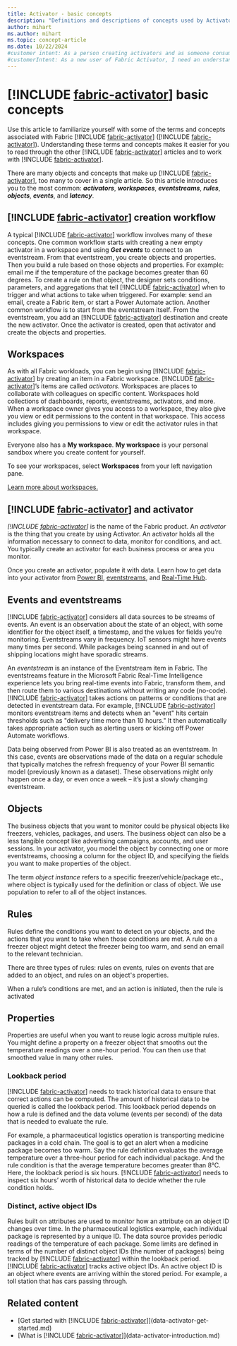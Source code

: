 ```yaml
---
title: Activator - basic concepts
description: "Definitions and descriptions of concepts used by Activator. These include: eventstreams, rules, events, objects, activators, and more."
author: mihart
ms.author: mihart
ms.topic: concept-article
ms.date: 10/22/2024
#customer intent: As a person creating activators and as someone consuming activators I want to understand how activators are created and how they work. 
#customerIntent: As a new user of Fabric Activator, I need an understanding of the basic concepts of Activator. By understanding the pieces that make up Activator, I can more easily create and use Activator on my own.
---
```


# [!INCLUDE [fabric-activator](../includes/fabric-activator.md)] basic concepts

Use this article to familiarize yourself with some of the terms and concepts associated with Fabric [!INCLUDE [fabric-activator](../includes/fabric-activator.md)] ([!INCLUDE [fabric-activator](../includes/fabric-activator.md)]). Understanding these terms and concepts makes it easier for you to read through the other [!INCLUDE [fabric-activator](../includes/fabric-activator.md)] articles and to work with [!INCLUDE [fabric-activator](../includes/fabric-activator.md)].

There are many objects and concepts that make up [!INCLUDE [fabric-activator](../includes/fabric-activator.md)], too many to cover in a single article. So this article introduces you to the most common:  ***activators***, ***workspaces***, **_eventstreams_**, **_rules_**, **_objects_**,  **_events_**, and ***latency***.

## [!INCLUDE [fabric-activator](../includes/fabric-activator.md)] creation workflow

A typical [!INCLUDE [fabric-activator](../includes/fabric-activator.md)] workflow involves many of these concepts. One common workflow starts with creating a new empty activator in a workspace and using ***Get events*** to connect to an eventstream. From that eventstream, you create objects and properties. Then you build a rule based on those objects and properties. For example: email me if the temperature of the package becomes greater than 60 degrees. To create a rule on that object, the designer sets conditions, parameters, and aggregations that tell [!INCLUDE [fabric-activator](../includes/fabric-activator.md)] when to trigger and what actions to take when triggered. For example: send an email, create a Fabric item, or start a Power Automate action. Another common workflow is to start from the eventstream itself. From the eventstream, you add an [!INCLUDE [fabric-activator](../includes/fabric-activator.md)] destination and create the new activator. Once the activator is created, open that activator and create the objects and properties. 

## Workspaces

As with all Fabric workloads, you can begin using [!INCLUDE [fabric-activator](../includes/fabric-activator.md)] by creating an item in a Fabric workspace. [!INCLUDE [fabric-activator](../includes/fabric-activator.md)]’s items are called *activators.* Workspaces are places to collaborate with colleagues on specific content. Workspaces hold collections of dashboards, reports, eventstreams, activators, and more. When a workspace owner gives you access to a workspace, they also give you view or edit permissions to the content in that workspace. This access includes giving you permissions to view or edit the activator rules in that workspace.

Everyone also has a **My workspace**. **My workspace** is your personal sandbox where you create content for yourself.

To see your workspaces, select **Workspaces** from your left navigation pane.

[Learn more about workspaces.](/power-bi/consumer/end-user-workspaces)

## [!INCLUDE [fabric-activator](../includes/fabric-activator.md)] and activator

*[!INCLUDE [fabric-activator](../includes/fabric-activator.md)]* is the name of the Fabric product. An *activator* is the thing that you create by using Activator. An activator holds all the information necessary to connect to data, monitor for conditions, and act. You typically create an activator for each business process or area you monitor.

Once you create an activator, populate it with data. Learn how to get data into your activator from [Power BI](data-activator-get-data-power-bi.md), [eventstreams](data-activator-get-data-eventstreams.md), and [Real-Time Hub](data-activator-get-data-real-time-hub.md).

## Events and eventstreams

[!INCLUDE [fabric-activator](../includes/fabric-activator.md)] considers all data sources to be streams of events. An event is an observation about the state of an object, with some identifier for the object itself, a timestamp, and the values for fields you’re monitoring. Eventstreams vary in frequency. IoT sensors might have events many times per second. While packages being scanned in and out of shipping locations might have sporadic streams.

An *eventstream* is an instance of the Eventstream item in Fabric. The eventstreams feature in the Microsoft Fabric Real-Time Intelligence experience lets you bring real-time events into Fabric, transform them, and then route them to various destinations without writing any code (no-code). [!INCLUDE [fabric-activator](../includes/fabric-activator.md)] takes actions on patterns or conditions that are detected in eventstream data. For example, [!INCLUDE [fabric-activator](../includes/fabric-activator.md)] monitors eventstream items and detects when an "event" hits certain thresholds such as "delivery time more than 10 hours." It then automatically takes appropriate action such as alerting users or kicking off Power Automate workflows.

Data being observed from Power BI is also treated as an eventstream. In this case, events are observations made of the data on a regular schedule that typically matches the refresh frequency of your Power BI semantic model (previously known as a dataset). These observations might only happen once a day, or even once a week – it’s just a slowly changing eventstream.

## Objects

The business objects that you want to monitor could be physical objects like freezers, vehicles, packages, and users. The business object can also be a less tangible concept like advertising campaigns, accounts, and user sessions. In your activator, you model the object by connecting one or more eventstreams, choosing a column for the object ID, and specifying the fields you want to make properties of the object.

The term *object instance* refers to a specific freezer/vehicle/package etc., where object is typically used for the definition or class of object. We use population to refer to all of the object instances.

## Rules

Rules define the conditions you want to detect on your objects, and the actions that you want to take when those conditions are met. A rule on a freezer object might detect the freezer being too warm, and send an email to the relevant technician.

There are three types of rules: rules on events, rules on events that are added to an object, and rules on an object's properties.  

When a rule’s conditions are met, and an action is initiated, then the rule is activated

## Properties

Properties are useful when you want to reuse logic across multiple rules. You might define a property on a freezer object that smooths out the temperature readings over a one-hour period. You can then use that smoothed value in many other rules.

### Lookback period 

[!INCLUDE [fabric-activator](../includes/fabric-activator.md)] needs to track historical data to ensure that correct actions can be computed. The amount of historical data to be queried is called the lookback period. This lookback period depends on how a rule is defined and the data volume (events per second) of the data that is needed to evaluate the rule. 

For example, a pharmaceutical logistics operation is transporting medicine packages in a cold chain. The goal is to get an alert when a medicine package becomes too warm. Say the rule definition evaluates the average temperature over a three-hour period for each individual package. And the rule condition is that the average temperature becomes greater than 8°C. Here, the lookback period is six hours. [!INCLUDE [fabric-activator](../includes/fabric-activator.md)] needs to inspect six hours’ worth of historical data to decide whether the rule condition holds. 

### Distinct, active object IDs

Rules built on attributes are used to monitor how an attribute on an object ID changes over time. In the pharmaceutical logistics example, each individual package is represented by a unique ID. The data source provides periodic readings of the temperature of each package. Some limits are defined in terms of the number of distinct object IDs (the number of packages) being tracked by [!INCLUDE [fabric-activator](../includes/fabric-activator.md)] within the lookback period. [!INCLUDE [fabric-activator](../includes/fabric-activator.md)] tracks active object IDs. An active object ID is an object where events are arriving within the stored period. For example, a toll station that has cars passing through.

## Related content

- [Get started with [!INCLUDE [fabric-activator](../includes/fabric-activator.md)]](data-activator-get-started.md)
- [What is [!INCLUDE [fabric-activator](../includes/fabric-activator.md)]](data-activator-introduction.md)
